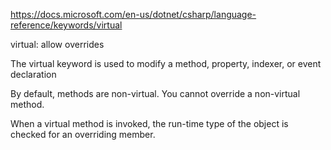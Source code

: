 https://docs.microsoft.com/en-us/dotnet/csharp/language-reference/keywords/virtual

virtual: allow overrides

The virtual keyword is used to modify a method, property, indexer, or event declaration

By default, methods are non-virtual. You cannot override a non-virtual method.

When a virtual method is invoked, the run-time type of the object is checked for an overriding member.